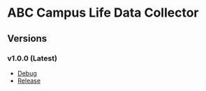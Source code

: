 # ABC Campus Life Data Collector

## Versions
### v1.0.0 (Latest)
* [Debug](./debug/debug-1.0.0.apk)
* [Release](./release/release-1.0.0.apk)